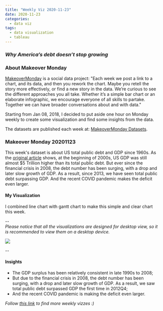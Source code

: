 ```yaml
---
title: "Weekly Viz 2020-11-23"
date: 2020-11-23
categories:
  - data viz
tags:
  - data visualization
  - tableau
---
```


### *Why America’s debt doesn’t stop growing*


### About Makeover Monday

[MakeoverMonday](http://www.makeovermonday.co.uk/) is a social data project:
"Each week we post a link to a chart, and its data, and then you rework the chart.
Maybe you retell the story more effectively, or find a new story in the data.
We’re curious to see the different approaches you all take. Whether it’s a simple bar chart or an elaborate infographic, we encourage everyone of all skills to partake.
Together we can have broader conversations about and with data."

Starting from Jan 08, 2018, I decided to put aside one hour on Monday weekly to create some visualization and find some insights from the data.

The datasets are published each week at: [MakeoverMonday Datasets](http://www.makeovermonday.co.uk/data/).

### Makeover Monday 20201123

This week's dataset is about US total public debt and GDP since 1960s. As the [original article](https://www.visualcapitalist.com/americas-debt-27-trillion-and-counting/) shows, at the beginning of 2000s, US GDP was still almost $5 Trillion higher than its total public debt. But ever since the financial crisis in 2008, the debt number has been surging, with a drop and later slow growth of GDP. As a result, since 2013, we have seen total public debt surpassing GDP. And the recent COVID pandemic makes the deficit even larger.   

#### My Visualization

I combined line chart with gantt chart to make this simple and clear chart this week.  

--  
*Please notice that all the visualizations are designed for desktop view, so it is recommended to view them on a desktop device.*  

<div class='tableauPlaceholder' id='viz1606187773159' style='position: relative'>
<noscript><a href='#'>
  <img alt=' ' src='https:&#47;&#47;public.tableau.com&#47;static&#47;images&#47;Ma&#47;MakeOverMonday20201123U_S_TotalPublicDebtvs_GDP&#47;USTOTALPUBLICDEBTVSGDP&#47;1_rss.png' style='border: none' />
</a></noscript>
<object class='tableauViz'  style='display:none;'>
  <param name='host_url' value='https%3A%2F%2Fpublic.tableau.com%2F' />
  <param name='embed_code_version' value='3' />
  <param name='site_root' value='' />
  <param name='name' value='MakeOverMonday20201123U_S_TotalPublicDebtvs_GDP&#47;USTOTALPUBLICDEBTVSGDP' />
  <param name='tabs' value='no' />
  <param name='toolbar' value='yes' />
  <param name='static_image' value='https:&#47;&#47;public.tableau.com&#47;static&#47;images&#47;Ma&#47;MakeOverMonday20201123U_S_TotalPublicDebtvs_GDP&#47;USTOTALPUBLICDEBTVSGDP&#47;1.png' />
  <param name='animate_transition' value='yes' />
  <param name='display_static_image' value='yes' />
  <param name='display_spinner' value='yes' />
  <param name='display_overlay' value='yes' />
  <param name='display_count' value='yes' />
  <param name='language' value='en' />
</object></div>          
<script type='text/javascript'> 
  var divElement = document.getElementById('viz1606187773159');              
  var vizElement = divElement.getElementsByTagName('object')[0];            
  if ( divElement.offsetWidth > 800 ) { vizElement.style.width='800px';vizElement.style.height='627px';} else if ( divElement.offsetWidth > 500 ) { vizElement.style.width='800px';vizElement.style.height='627px';} else { vizElement.style.width='100%';vizElement.style.height='727px';}          
  var scriptElement = document.createElement('script');                 
  scriptElement.src = 'https://public.tableau.com/javascripts/api/viz_v1.js';      
  vizElement.parentNode.insertBefore(scriptElement, vizElement);           
</script>
  
  
--  

#### Insights
* The GDP surplus has been relatively consistent in late 1990s to 2008;  
* But due to the financial crisis in 2008, the debt number has been surging, with a drop and later slow growth of GDP. As a result, we saw total public debt surpassed GDP the first time in 2012Q4;   
* And the recent COVID pandemic is making the deficit even larger.  


*Follow [this link](https://yudong-94.github.io/personal-website/project/MakeOverMonday2020/) to find more weekly vizzes :)*